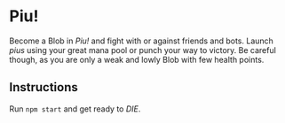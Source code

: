 # Piu!
Become a Blob in *Piu!* and fight with or against friends and bots. Launch *pius* using your great mana pool or punch your way to victory. Be careful though, as you are only a weak and lowly Blob with few health points.

## Instructions
Run `npm start` and get ready to *DIE*.
